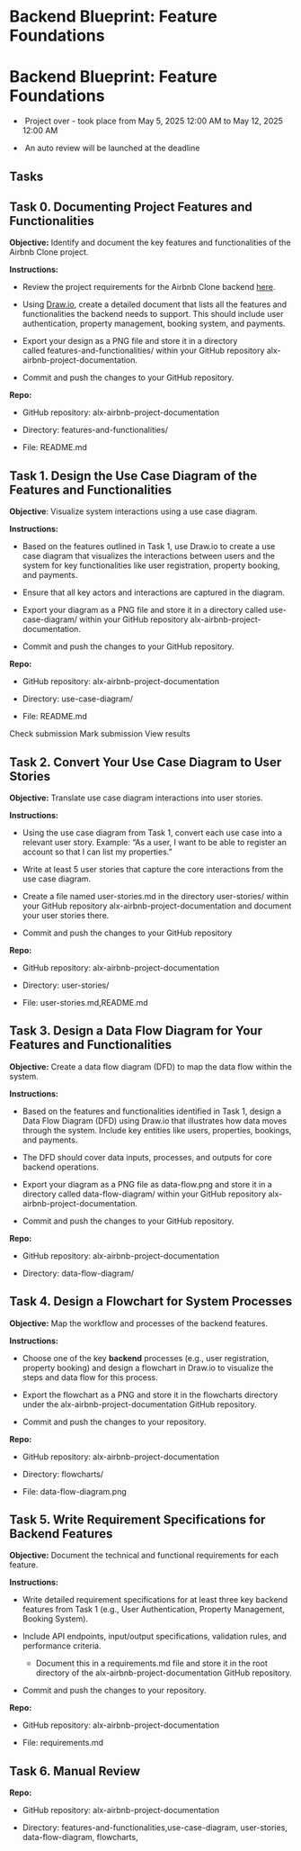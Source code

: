 
# Backend Blueprint: Feature Foundations
Backend Blueprint: Feature Foundations
======================================

*    Project over - took place from May 5, 2025 12:00 AM to May 12, 2025 12:00 AM

    
*    An auto review will be launched at the deadline
    

Tasks
-----

## Task 0. Documenting Project Features and Functionalities

**Objective:** Identify and document the key features and functionalities of the Airbnb Clone project.

**Instructions:**

*   Review the project requirements for the Airbnb Clone backend [here](https://savanna.alxafrica.com/rltoken/CN5nWELM11lIIvusZnWx3g).
    
*   Using [Draw.io](https://savanna.alxafrica.com/rltoken/C9c1zKT6CST6FiUa6r6jUg), create a detailed document that lists all the features and functionalities the backend needs to support. This should include user authentication, property management, booking system, and payments.
    
*   Export your design as a PNG file and store it in a directory called features-and-functionalities/ within your GitHub repository alx-airbnb-project-documentation.
    
*   Commit and push the changes to your GitHub repository.
    

**Repo:**

*   GitHub repository: alx-airbnb-project-documentation
    
*   Directory: features-and-functionalities/
    
*   File: README.md
    

## Task 1. Design the Use Case Diagram of the Features and Functionalities

**Objective**: Visualize system interactions using a use case diagram.

**Instructions:**

*   Based on the features outlined in Task 1, use Draw.io to create a use case diagram that visualizes the interactions between users and the system for key functionalities like user registration, property booking, and payments.
    
*   Ensure that all key actors and interactions are captured in the diagram.
    
*   Export your diagram as a PNG file and store it in a directory called use-case-diagram/ within your GitHub repository alx-airbnb-project-documentation.
    
*   Commit and push the changes to your GitHub repository.
    

**Repo:**

*   GitHub repository: alx-airbnb-project-documentation
    
*   Directory: use-case-diagram/
    
*   File: README.md
    

Check submission Mark submission View results

## Task  2. Convert Your Use Case Diagram to User Stories

**Objective:** Translate use case diagram interactions into user stories.

**Instructions:**

*   Using the use case diagram from Task 1, convert each use case into a relevant user story. Example: “As a user, I want to be able to register an account so that I can list my properties.”
    
*   Write at least 5 user stories that capture the core interactions from the use case diagram.
    
*   Create a file named user-stories.md in the directory user-stories/ within your GitHub repository alx-airbnb-project-documentation and document your user stories there.
    
*   Commit and push the changes to your GitHub repository
    

**Repo:**

*   GitHub repository: alx-airbnb-project-documentation
    
*   Directory: user-stories/
    
*   File: user-stories.md,README.md
    

## Task 3. Design a Data Flow Diagram for Your Features and Functionalities

**Objective:** Create a data flow diagram (DFD) to map the data flow within the system.

**Instructions:**

*   Based on the features and functionalities identified in Task 1, design a Data Flow Diagram (DFD) using Draw.io that illustrates how data moves through the system. Include key entities like users, properties, bookings, and payments.
    
*   The DFD should cover data inputs, processes, and outputs for core backend operations.
    
*   Export your diagram as a PNG file as data-flow.png and store it in a directory called data-flow-diagram/ within your GitHub repository alx-airbnb-project-documentation.
    
*   Commit and push the changes to your GitHub repository.
    

**Repo:**

*   GitHub repository: alx-airbnb-project-documentation
    
*   Directory: data-flow-diagram/
    

## Task 4. Design a Flowchart for System Processes

**Objective:** Map the workflow and processes of the backend features.

**Instructions:**

*   Choose one of the key **backend** processes (e.g., user registration, property booking) and design a flowchart in Draw.io to visualize the steps and data flow for this process.
    
*   Export the flowchart as a PNG and store it in the flowcharts directory under the alx-airbnb-project-documentation GitHub repository.
    
*   Commit and push the changes to your repository.
    

**Repo:**

*   GitHub repository: alx-airbnb-project-documentation
    
*   Directory: flowcharts/
    
*   File: data-flow-diagram.png
    

## Task 5. Write Requirement Specifications for Backend Features

**Objective:** Document the technical and functional requirements for each feature.

**Instructions:**

*   Write detailed requirement specifications for at least three key backend features from Task 1 (e.g., User Authentication, Property Management, Booking System).
    
*   Include API endpoints, input/output specifications, validation rules, and performance criteria.
    
    *   Document this in a requirements.md file and store it in the root directory of the alx-airbnb-project-documentation GitHub repository.
        
*   Commit and push the changes to your repository.
    

**Repo:**

*   GitHub repository: alx-airbnb-project-documentation
    
*   File: requirements.md
    

## Task 6. Manual Review

**Repo:**

*   GitHub repository: alx-airbnb-project-documentation
    
*   Directory: features-and-functionalities,use-case-diagram, user-stories, data-flow-diagram, flowcharts,
